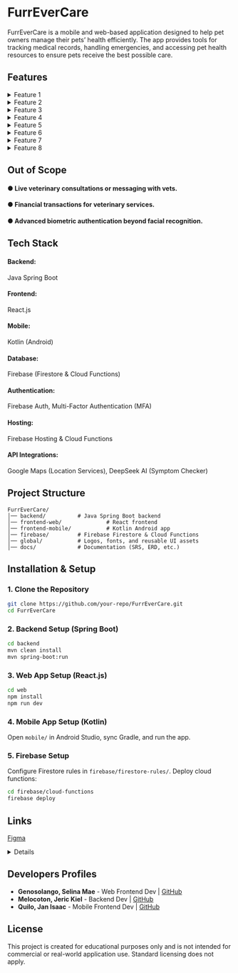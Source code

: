# FurrEverCare

FurrEverCare is a mobile and web-based application designed to help pet owners manage their pets’ health efficiently. The app provides tools for tracking medical records, handling emergencies, and accessing pet health resources to ensure pets receive the best possible care.

## Features

<details>
  <summary>Feature 1</summary>
  
  #### Health Tracking:  
  ##### Log treatments, medications, and vet appointments.
</details>

<details>
  <summary>Feature 2</summary>
  
  #### Emergency Pet Profile Card:  
  ##### Quick access to critical health information in emergencies.
</details>

<details>
  <summary>Feature 3</summary>
  
  #### Real-time Notifications:  
  ##### Treatment schedules, check-ups, and medication alerts.
</details>

<details>
  <summary>Feature 4</summary>
  
  #### Interactive Pet Wellness Timeline:  
  ##### Visually track medical history and health progress.
</details>

<details>
  <summary>Feature 5</summary>
  
  #### AI-Powered Symptom Checker:  
  ##### Analyze symptoms and suggest potential conditions.
</details>

<details>
  <summary>Feature 6</summary>
  
  #### Searchable Pet Health Encyclopedia:  
  ##### Explore conditions, symptoms, and treatments.
</details>

<details>
  <summary>Feature 7</summary>
  
  #### First-Aid Visual Instructions:  
  ##### Offline emergency guides with step-by-step instructions.
</details>

<details>
  <summary>Feature 8</summary>
  
  #### Offline Mode Support:  
  ##### Access emergency guides without an internet connection.
</details>

## Out of Scope

#### ● Live veterinary consultations or messaging with vets.
#### ● Financial transactions for veterinary services.
#### ● Advanced biometric authentication beyond facial recognition.

## Tech Stack

#### Backend: 
Java Spring Boot

#### Frontend: 
React.js

#### Mobile: 
Kotlin (Android)

#### Database: 
Firebase (Firestore & Cloud Functions)

#### Authentication: 
Firebase Auth, Multi-Factor Authentication (MFA)

#### Hosting: 
Firebase Hosting & Cloud Functions

#### API Integrations: 
Google Maps (Location Services), DeepSeek AI (Symptom Checker)

## Project Structure

```
FurrEverCare/
│── backend/          # Java Spring Boot backend
│── frontend-web/              # React frontend
│── frontend-mobile/           # Kotlin Android app
│── firebase/         # Firebase Firestore & Cloud Functions
│── global/           # Logos, fonts, and reusable UI assets
│── docs/             # Documentation (SRS, ERD, etc.)
```

## Installation & Setup

### 1. Clone the Repository
```sh
git clone https://github.com/your-repo/FurrEverCare.git
cd FurrEverCare
```

### 2. Backend Setup (Spring Boot)
```sh
cd backend
mvn clean install
mvn spring-boot:run
```

### 3. Web App Setup (React.js)
```sh
cd web
npm install
npm run dev
```

### 4. Mobile App Setup (Kotlin)
Open `mobile/` in Android Studio, sync Gradle, and run the app.

### 5. Firebase Setup
Configure Firestore rules in `firebase/firestore-rules/`.
Deploy cloud functions:
```sh
cd firebase/cloud-functions
firebase deploy
```

## Links
  [Figma](https://www.figma.com/design/AANK9bVmg8d9unJQcXKdnY/FurrEverCare-UI%2FUX?node-id=0-1&p=f)
  
<details>
  [Diagram]()
</details>

## Developers Profiles
- **Genosolango, Selina Mae** - Web Frontend Dev | [GitHub](https://github.com/serkiel)
- **Melocoton, Jeric Kiel** - Backend Dev | [GitHub](https://github.com/selmvg)
- **Quilo, Jan Isaac** - Mobile Frontend Dev | [GitHub](https://github.com/quilluaz)

## License
This project is created for educational purposes only and is not intended for commercial or real-world application use. Standard licensing does not apply.
